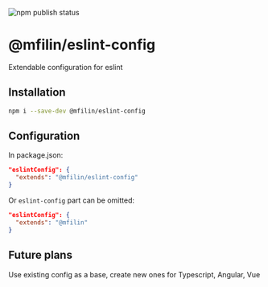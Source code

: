 ![npm publish status](https://github.com/Gortyser/eslint-config/actions/workflows/npm-publish.yml/badge.svg)

# @mfilin/eslint-config

Extendable configuration for eslint

## Installation

```bash
npm i --save-dev @mfilin/eslint-config
```

## Configuration

In package.json:

```json
"eslintConfig": {
  "extends": "@mfilin/eslint-config"
}
```

Or `eslint-config` part can be omitted: 
```json
"eslintConfig": {
  "extends": "@mfilin"
}
```

## Future plans

Use existing config as a base, create new ones for Typescript, Angular, Vue
